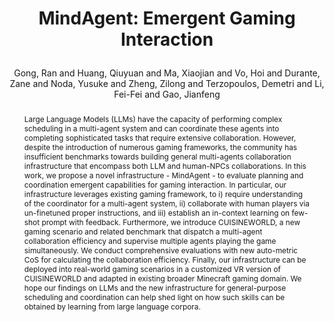 ---
layout: pub
type: inproceedings
title: >
    MindAgent: Emergent Gaming Interaction
author: Gong, Ran and Huang, Qiuyuan and Ma, Xiaojian and Vo, Hoi and Durante, Zane and Noda, Yusuke and Zheng, Zilong and Terzopoulos, Demetri and Li, Fei-Fei and Gao, Jianfeng
year: 2024
# booktitle: >
#     Findings of the North American Chapter of the Association for Computational Linguistics: NAACL-Findings
booktitle: NAACL Findings
arxiv: 2309.09971
website: https://mindagent.github.io/
abstract: >
    Large Language Models (LLMs) have the capacity of performing complex scheduling in a multi-agent system and can coordinate these agents into completing sophisticated tasks that require extensive collaboration. However, despite the introduction of numerous gaming frameworks, the community has insufficient benchmarks towards building general multi-agents collaboration infrastructure that encompass both LLM and human-NPCs collaborations. In this work, we propose a novel infrastructure - MindAgent - to evaluate planning and coordination emergent capabilities for gaming interaction. In particular, our infrastructure leverages existing gaming framework, to i) require understanding of the coordinator for a multi-agent system, ii) collaborate with human players via un-finetuned proper instructions, and iii) establish an in-context learning on few-shot prompt with feedback. Furthermore, we introduce CUISINEWORLD, a new gaming scenario and related benchmark that dispatch a multi-agent collaboration efficiency and supervise multiple agents playing the game simultaneously. We conduct comprehensive evaluations with new auto-metric CoS for calculating the collaboration efficiency. Finally, our infrastructure can be deployed into real-world gaming scenarios in a customized VR version of CUISINEWORLD and adapted in existing broader Minecraft gaming domain. We hope our findings on LLMs and the new infrastructure for general-purpose scheduling and coordination can help shed light on how such skills can be obtained by learning from large language corpora.
bibtex: >
    @inproceedings{gong2024mindagent,
        title={Mindagent: Emergent gaming interaction},
        author={Gong, Ran and Huang, Qiuyuan and Ma, Xiaojian and Vo, Hoi and Durante, Zane and Noda, Yusuke and Zheng, Zilong and Terzopoulos, Demetri and Li, Fei-Fei and Gao, Jianfeng},
        booktitle={Findings of the North American Chapter of the Association for Computational Linguistics: NAACL-Findings},
        year={2024}
    }
---